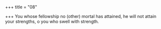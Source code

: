 +++
title = "08"

+++
You whose fellowship no (other) mortal has attained,
he will not attain your strengths, o you who swell with strength.